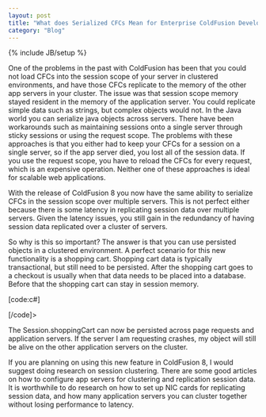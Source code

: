 ```yaml
---
layout: post
title: "What does Serialized CFCs Mean for Enterprise ColdFusion Developers"
category: "Blog"
---
```

{% include JB/setup %}

One of the problems in the past with ColdFusion has been that you could not load CFCs into the session scope of your server in clustered environments, and have those CFCs replicate to the memory of the other app servers in your cluster. The issue was that session scope memory stayed resident in the memory of the application server. You could replicate simple data such as strings, but complex objects would not. In the Java world you can serialize java objects across servers. There have been workarounds such as maintaining sessions onto a single server through sticky sessions or using the request scope. The problems with these approaches is that you either had to keep your CFCs for a session on a single server, so if the app server died, you lost all of the session data. If you use the request scope, you have to reload the CFCs for every request, which is an expensive operation. Neither one of these approaches is ideal for scalable web applications.

With the release of ColdFusion 8 you now have the same ability to serialize CFCs in the session scope over multiple servers. This is not perfect either because there is some latency in replicating session data over multiple servers. Given the latency issues, you still gain in the redundancy of having session data replicated over a cluster of servers.

So why is this so important? The answer is that you can use persisted objects in a clustered environment. A perfect scenario for this new functionality is a shopping cart. Shopping cart data is typically transactional, but still need to be persisted. After the shopping cart goes to a checkout is usually when that data needs to be placed into a database. Before that the shopping cart can stay in session memory.

[code:c#]

[/code]>

The Session.shoppingCart can now be persisted across page requests and application servers. If the server I am requesting crashes, my object will still be alive on the other application servers on the cluster.

If you are planning on using this new feature in ColdFusion 8, I would suggest doing research on session clustering. There are some good articles on how to configure app servers for clustering and replication session data. It is worthwhile to do research on how to set up NIC cards for replicating session data, and how many application servers you can cluster together without losing performance to latency.